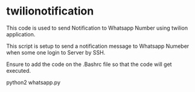# twilionotification

This code is used to send Notification to Whatsapp Number using twilion application.

This script is setup to send a notification message to Whatsapp Numeber when some one login to Server by SSH.

Ensure to add the code on the .Bashrc file so that the code will get executed.

python2 whatsapp.py
